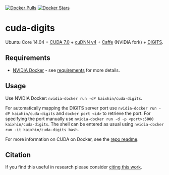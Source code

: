 [![Docker Pulls](https://img.shields.io/docker/pulls/kaixhin/cuda-digits.svg)](https://hub.docker.com/r/kaixhin/cuda-digits/)
[![Docker Stars](https://img.shields.io/docker/stars/kaixhin/cuda-digits.svg)](https://hub.docker.com/r/kaixhin/cuda-digits/)

cuda-digits
===========
Ubuntu Core 14.04 + [CUDA 7.0](http://www.nvidia.com/object/cuda_home_new.html) + [cuDNN v4](https://developer.nvidia.com/cuDNN) + [Caffe](http://caffe.berkeleyvision.org/) (NVIDIA fork) + [DIGITS](https://developer.nvidia.com/digits).

Requirements
------------

- [NVIDIA Docker](https://github.com/NVIDIA/nvidia-docker) - see [requirements](https://github.com/NVIDIA/nvidia-docker/wiki/CUDA#requirements) for more details.

Usage
-----
Use NVIDIA Docker: ``nvidia-docker run -dP kaixhin/cuda-digits``.

For automatically mapping the DIGITS server port use ``nvidia-docker run -dP kaixhin/cuda-digits`` and `docker port <id>` to retrieve the port.
For specifying the port manually use ``nvidia-docker run -d -p <port>:5000 kaixhin/cuda-digits``.
The shell can be entered as usual using ``nvidia-docker run -it kaixhin/cuda-digits bash``.

For more information on CUDA on Docker, see the [repo readme](https://github.com/Kaixhin/dockerfiles#cuda).

Citation
--------
If you find this useful in research please consider [citing this work](https://github.com/Kaixhin/dockerfiles/blob/master/CITATION.md).
